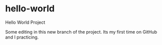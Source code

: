 # hello-world
Hello World Project

Some editing in this new branch of the project. Its my first time on GitHub and I practicing.
